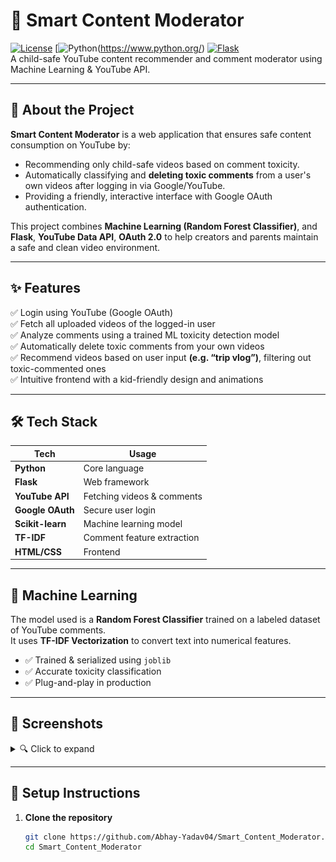# 🎯 Smart Content Moderator

[![License]()](https://github.com/Abhay-Yadav04/Smart_Content_Moderator/blob/main/LICENSE) [![Python](https://img.shields.io/badge/python-3.8+-blue.svg)(https://www.python.org/) [![Flask](https://img.shields.io/badge/built%20with-Flask-yellow)](https://flask.palletsprojects.com/)  
A child-safe YouTube content recommender and comment moderator using Machine Learning & YouTube API.

---

## 🚀 About the Project

**Smart Content Moderator** is a web application that ensures safe content consumption on YouTube by:
- Recommending only child-safe videos based on comment toxicity.
- Automatically classifying and **deleting toxic comments** from a user's own videos after logging in via Google/YouTube.
- Providing a friendly, interactive interface with Google OAuth authentication.

This project combines **Machine Learning (Random Forest Classifier)**, and  **Flask**, **YouTube Data API**, **OAuth 2.0** to help creators and parents maintain a safe and clean video environment.

---

## ✨ Features

✅ Login using YouTube (Google OAuth)  
✅ Fetch all uploaded videos of the logged-in user  
✅ Analyze comments using a trained ML toxicity detection model  
✅ Automatically delete toxic comments from your own videos  
✅ Recommend videos based on user input **(e.g. “trip vlog”)**, filtering out toxic-commented ones  
✅ Intuitive frontend with a kid-friendly design and animations

---

## 🛠️ Tech Stack

| Tech           | Usage                        |
|----------------|------------------------------|
| **Python**     | Core language                |
| **Flask**      | Web framework                |
| **YouTube API**| Fetching videos & comments   |
| **Google OAuth** | Secure user login           |
| **Scikit-learn** | Machine learning model      |
| **TF-IDF**     | Comment feature extraction   |
| **HTML/CSS**| Frontend                     |

---

## 🧠 Machine Learning

The model used is a **Random Forest Classifier** trained on a labeled dataset of YouTube comments.  
It uses **TF-IDF Vectorization** to convert text into numerical features.  

- ✅ Trained & serialized using `joblib`
- ✅ Accurate toxicity classification
- ✅ Plug-and-play in production

---

## 📸 Screenshots

<details>
  <summary>🔍 Click to expand</summary>

| Dashboard                         |
|-----------------------------------|
| ![image alt](https://github.com/Abhay-Yadav04/Smart_Content_Moderator/blob/b5128136e2c78460b264b1bd0b3f48e370ed6c9f/out_project.PNG) |

</details>

---

## 🔐 Setup Instructions

1. **Clone the repository**
   ```bash
   git clone https://github.com/Abhay-Yadav04/Smart_Content_Moderator.git
   cd Smart_Content_Moderator
